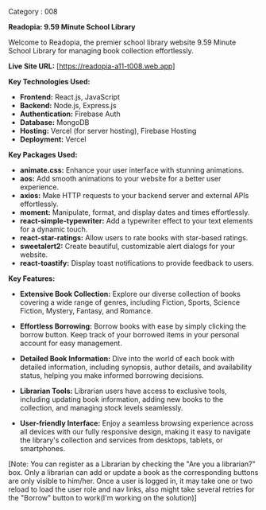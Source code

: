 Category : 008

**Readopia: 9.59 Minute School Library**

Welcome to Readopia, the premier school library website 9.59 Minute School Library for managing book collection effortlessly.

**Live Site URL:** [https://readopia-a11-t008.web.app]

**Key Technologies Used:**

- **Frontend:** React.js, JavaScript
- **Backend:** Node.js, Express.js
- **Authentication:** Firebase Auth
- **Database:** MongoDB
- **Hosting:** Vercel (for server hosting), Firebase Hosting
- **Deployment:** Vercel

**Key Packages Used:**

- **animate.css:** Enhance your user interface with stunning animations.
- **aos:** Add smooth animations to your website for a better user experience.
- **axios:** Make HTTP requests to your backend server and external APIs effortlessly.
- **moment:** Manipulate, format, and display dates and times effortlessly.
- **react-simple-typewriter:** Add a typewriter effect to your text elements for a dynamic touch.
- **react-star-ratings:** Allow users to rate books with star-based ratings.
- **sweetalert2:** Create beautiful, customizable alert dialogs for your website.
- **react-toastify:** Display toast notifications to provide feedback to users.

**Key Features:**

- **Extensive Book Collection:** Explore our diverse collection of books covering a wide range of genres, including Fiction, Sports, Science Fiction, Mystery, Fantasy, and Romance.
  
- **Effortless Borrowing:** Borrow books with ease by simply clicking the borrow button. Keep track of your borrowed items in your personal account for easy management.
  
- **Detailed Book Information:** Dive into the world of each book with detailed information, including synopsis, author details, and availability status, helping you make informed borrowing decisions.
  
- **Librarian Tools:** Librarian users have access to exclusive tools, including updating book information, adding new books to the collection, and managing stock levels seamlessly.
  
- **User-friendly Interface:** Enjoy a seamless browsing experience across all devices with our fully responsive design, making it easy to navigate the library's collection and services from desktops, tablets, or smartphones.


[Note: You can register as a Librarian by checking the "Are you a librarian?" box. Only a librarian can add or update a book as the corresponding buttons are only visible to him/her. Once a user is logged in, it may take one or two reload to load the user role and nav links, also might take several retries for the "Borrow" button to work(I'm working on the solution)]